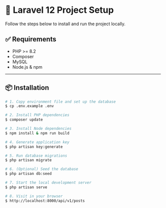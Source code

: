 # 🚀 Laravel 12 Project Setup

Follow the steps below to install and run the project locally.

## ✅ Requirements

- PHP >= 8.2
- Composer
- MySQL
- Node.js & npm

---

## 📦 Installation

```bash
# 1. Copy environment file and set up the database
$ cp .env.example .env

# 2. Install PHP dependencies
$ composer update

# 3. Install Node dependencies
$ npm install & npm run build

# 4. Generate application key
$ php artisan key:generate

# 5. Run database migrations
$ php artisan migrate

# 6. (Optional) Seed the database
$ php artisan db:seed

# 7. Start the local development server
$ php artisan serve

# 8. Visit in your browser
$ http://localhost:8000/api/v1/posts
